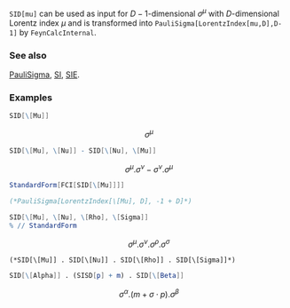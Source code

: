 `SID[mu]`  can be used as input for $D-1$-dimensional $\sigma^{\mu }$ with $D$-dimensional Lorentz index $\mu$ and is transformed into `PauliSigma[LorentzIndex[mu,D],D-1]` by `FeynCalcInternal`.

### See also

[PauliSigma](PauliSigma), [SI](SI), [SIE](SIE).

### Examples

```mathematica
SID[\[Mu]]
```

$$\sigma ^{\mu }$$

```mathematica
SID[\[Mu], \[Nu]] - SID[\[Nu], \[Mu]]
```

$$\sigma ^{\mu }.\sigma ^{\nu }-\sigma ^{\nu }.\sigma ^{\mu }$$

```mathematica
StandardForm[FCI[SID[\[Mu]]]]

(*PauliSigma[LorentzIndex[\[Mu], D], -1 + D]*)
```

```mathematica
SID[\[Mu], \[Nu], \[Rho], \[Sigma]]
% // StandardForm
```

$$\sigma ^{\mu }.\sigma ^{\nu }.\sigma ^{\rho }.\sigma ^{\sigma }$$

```
(*SID[\[Mu]] . SID[\[Nu]] . SID[\[Rho]] . SID[\[Sigma]]*)
```

```mathematica
SID[\[Alpha]] . (SISD[p] + m) . SID[\[Beta]]
```

$$\sigma ^{\alpha }.(m+\sigma \cdot p).\sigma ^{\beta }$$